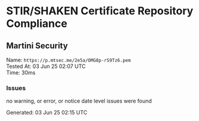 # STIR/SHAKEN Certificate Repository Compliance

## Martini Security

Name: `https://p.mtsec.me/2e5a/OMG8p-rS9Tz6.pem`\
Tested At: 03 Jun 25 02:07 UTC\
Time: 30ms

### Issues

no warning, or error, or notice date level issues were found

Generated: 03 Jun 25 02:15 UTC